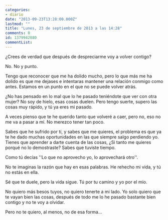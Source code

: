 ```yaml
---
categories:
- diario
date: "2013-09-23T13:28:00.000Z"
lastmod: ""
title: "Lunes, 23 de septiembre de 2013 a las 14:28"
comments: 0
id: 1379942880
commentList:
---
```


¿Crees de verdad que después de despreciarme voy a volver contigo?  
  
No. No y punto.  
  
Tengo que reconocer que me ha dolido mucho, pero lo que más me ha dolido es que me dejases e intentaras mantener una relación conmigo como antes. Estamos en un punto en el que no se puede volver atrás.  
  
¿No has pensado en lo mal que lo he pasado teniéndote que ver con otra mujer? No soy de hielo, esas cosas duelen. Pero tengo suerte, supero las cosas muy rápido, y tú ya eres mi pasado.  
  
A veces pienso que te he querido tanto que volveré a caer, pero no, eso no me va a pasar a mí. No merezco tener tan poco.  
  
Sabes que he sufrido por tí, y sabes que me quieres, el problema es que ya te he dado muchas oportunidades en las que siempre salgo perdiendo yo. Tienes que aprender a darte cuenta de las cosas, ¿Si tanto me quieres porqué no lo demostraste? Sabes que tuviste tiempo.  
  
Como tú decías \'\'Lo que no aprovecho yo, lo aprovechará otro\'\'.  
  
No te imaginas la razón que hay en esas palabras. He rehecho mi vida, y tú no estás en ella.  
  
Sé que te duele, pero la vida sigue. Tú por tu camino y yo por el mío.  
  
No quiero más besos tuyos, no quiero tenerte a mi lado. Yo solo quiero que te vayan bien las cosas, después de todo me lo he pasado bastante bien contigo y no te voy a olvidar.   
  
Pero no te quiero, al menos, no de esa forma...